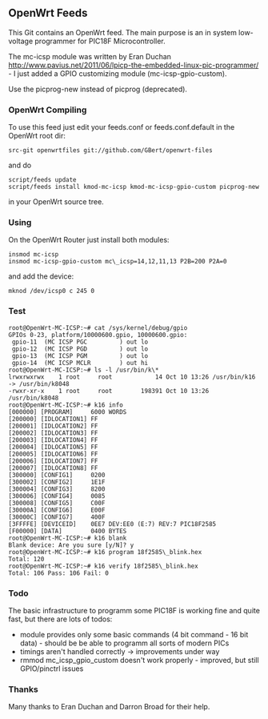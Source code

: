 ## OpenWrt Feeds

This Git contains an OpenWrt feed. The main purpose is an in system low-voltage programmer for PIC18F Microcontroller.

The mc-icsp module was written by Eran Duchan http://www.pavius.net/2011/06/lpicp-the-embedded-linux-pic-programmer/ -
I just added a GPIO customizing module (mc-icsp-gpio-custom).

Use the picprog-new instead of picprog (deprecated).

### OpenWrt Compiling

To use this feed just edit your feeds.conf or feeds.conf.default in the OpenWrt root dir:

<pre><code>src-git openwrtfiles git://github.com/GBert/openwrt-files</pre></code>
and do
<pre><code>script/feeds update
script/feeds install kmod-mc-icsp kmod-mc-icsp-gpio-custom picprog-new</pre></code>
in your OpenWrt source tree.

### Using
On the OpenWrt Router just install both modules:
<pre><code>insmod mc-icsp
insmod mc-icsp-gpio-custom mc\_icsp=14,12,11,13 P2B=200 P2A=0</pre></code>
and add the device:
<pre><code>mknod /dev/icsp0 c 245 0</pre></code>
### Test

<pre><code>root@OpenWrt-MC-ICSP:~# cat /sys/kernel/debug/gpio
GPIOs 0-23, platform/10000600.gpio, 10000600.gpio:
 gpio-11  (MC ICSP PGC         ) out lo
 gpio-12  (MC ICSP PGD         ) out lo
 gpio-13  (MC ICSP PGM         ) out lo
 gpio-14  (MC ICSP MCLR        ) out hi
root@OpenWrt-MC-ICSP:~# ls -l /usr/bin/k\*
lrwxrwxrwx    1 root     root            14 Oct 10 13:26 /usr/bin/k16 -> /usr/bin/k8048
-rwxr-xr-x    1 root     root        198391 Oct 10 13:26 /usr/bin/k8048
root@OpenWrt-MC-ICSP:~# k16 info
[000000] [PROGRAM]     6000 WORDS
[200000] [IDLOCATION1] FF
[200001] [IDLOCATION2] FF
[200002] [IDLOCATION3] FF
[200003] [IDLOCATION4] FF
[200004] [IDLOCATION5] FF
[200005] [IDLOCATION6] FF
[200006] [IDLOCATION7] FF
[200007] [IDLOCATION8] FF
[300000] [CONFIG1]     0200
[300002] [CONFIG2]     1E1F
[300004] [CONFIG3]     8200
[300006] [CONFIG4]     0085
[300008] [CONFIG5]     C00F
[30000A] [CONFIG6]     E00F
[30000C] [CONFIG7]     400F
[3FFFFE] [DEVICEID]    0EE7 DEV:EE0 (E:7) REV:7 PIC18F2585
[F00000] [DATA]        0400 BYTES
root@OpenWrt-MC-ICSP:~# k16 blank
Blank device: Are you sure [y/N]? y
root@OpenWrt-MC-ICSP:~# k16 program 18f2585\_blink.hex 
Total: 120
root@OpenWrt-MC-ICSP:~# k16 verify 18f2585\_blink.hex 
Total: 106 Pass: 106 Fail: 0
</pre></code>

### Todo

The basic infrastructure to programm some PIC18F is working fine and quite fast, but
there are lots of todos:

* module provides only some basic commands (4 bit command - 16 bit data) - should be be able
  to programm all sorts of modern PICs
* timings aren't handled correctly -> improvements under way
* rmmod mc\_icsp\_gpio\_custom doesn't work properly - improved, but still GPIO/pinctrl issues

### Thanks

Many thanks to Eran Duchan and Darron Broad for their help.
